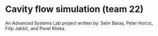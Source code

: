 # Cavity flow simulation (team 22)

An Advanced Systems Lab project written by: Selin Baraş, Peter Horcic,
Filip Jakšić, and Pavel Kliska.
